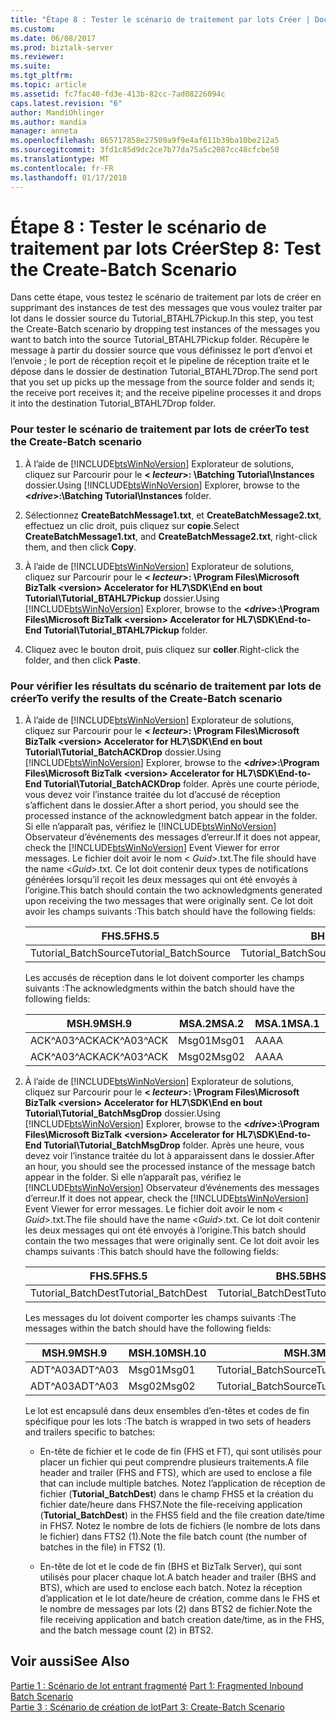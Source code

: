 ```yaml
---
title: "Étape 8 : Tester le scénario de traitement par lots Créer | Documents Microsoft"
ms.custom: 
ms.date: 06/08/2017
ms.prod: biztalk-server
ms.reviewer: 
ms.suite: 
ms.tgt_pltfrm: 
ms.topic: article
ms.assetid: fc7fac40-fd3e-413b-82cc-7ad08226094c
caps.latest.revision: "6"
author: MandiOhlinger
ms.author: mandia
manager: anneta
ms.openlocfilehash: 865717858e27509a9f9e4af611b39ba10be212a5
ms.sourcegitcommit: 3fd1c85d9dc2ce7b77da75a5c2087cc48cfcbe50
ms.translationtype: MT
ms.contentlocale: fr-FR
ms.lasthandoff: 01/17/2018
---
```

# <a name="step-8-test-the-create-batch-scenario"></a><span data-ttu-id="80db0-102">Étape 8 : Tester le scénario de traitement par lots Créer</span><span class="sxs-lookup"><span data-stu-id="80db0-102">Step 8: Test the Create-Batch Scenario</span></span>
<span data-ttu-id="80db0-103">Dans cette étape, vous testez le scénario de traitement par lots de créer en supprimant des instances de test des messages que vous voulez traiter par lot dans le dossier source du Tutorial_BTAHL7Pickup.</span><span class="sxs-lookup"><span data-stu-id="80db0-103">In this step, you test the Create-Batch scenario by dropping test instances of the messages you want to batch into the source Tutorial_BTAHL7Pickup folder.</span></span> <span data-ttu-id="80db0-104">Récupère le message à partir du dossier source que vous définissez le port d’envoi et l’envoie ; le port de réception reçoit et le pipeline de réception traite et le dépose dans le dossier de destination Tutorial_BTAHL7Drop.</span><span class="sxs-lookup"><span data-stu-id="80db0-104">The send port that you set up picks up the message from the source folder and sends it; the receive port receives it; and the receive pipeline processes it and drops it into the destination Tutorial_BTAHL7Drop folder.</span></span>  
  
### <a name="to-test-the-create-batch-scenario"></a><span data-ttu-id="80db0-105">Pour tester le scénario de traitement par lots de créer</span><span class="sxs-lookup"><span data-stu-id="80db0-105">To test the Create-Batch scenario</span></span>  
  
1.  <span data-ttu-id="80db0-106">À l’aide de [!INCLUDE[btsWinNoVersion](../../includes/btswinnoversion-md.md)] Explorateur de solutions, cliquez sur Parcourir pour le  **\< *lecteur*\>: \Batching Tutorial\Instances** dossier.</span><span class="sxs-lookup"><span data-stu-id="80db0-106">Using [!INCLUDE[btsWinNoVersion](../../includes/btswinnoversion-md.md)] Explorer, browse to the **\<*drive*\>:\Batching Tutorial\Instances** folder.</span></span>  
  
2.  <span data-ttu-id="80db0-107">Sélectionnez **CreateBatchMessage1.txt**, et **CreateBatchMessage2.txt**, effectuez un clic droit, puis cliquez sur **copie**.</span><span class="sxs-lookup"><span data-stu-id="80db0-107">Select **CreateBatchMessage1.txt**, and **CreateBatchMessage2.txt**, right-click them, and then click **Copy**.</span></span>  
  
3.  <span data-ttu-id="80db0-108">À l’aide de [!INCLUDE[btsWinNoVersion](../../includes/btswinnoversion-md.md)] Explorateur de solutions, cliquez sur Parcourir pour le  **\< *lecteur*\>: \Program Files\Microsoft BizTalk \<version\> Accelerator for HL7\SDK\End en bout Tutorial\Tutorial_BTAHL7Pickup** dossier.</span><span class="sxs-lookup"><span data-stu-id="80db0-108">Using [!INCLUDE[btsWinNoVersion](../../includes/btswinnoversion-md.md)] Explorer, browse to the **\<*drive*\>:\Program Files\Microsoft BizTalk \<version\> Accelerator for HL7\SDK\End-to-End Tutorial\Tutorial_BTAHL7Pickup** folder.</span></span>  
  
4.  <span data-ttu-id="80db0-109">Cliquez avec le bouton droit, puis cliquez sur **coller**.</span><span class="sxs-lookup"><span data-stu-id="80db0-109">Right-click the folder, and then click **Paste**.</span></span>  
  
### <a name="to-verify-the-results-of-the-create-batch-scenario"></a><span data-ttu-id="80db0-110">Pour vérifier les résultats du scénario de traitement par lots de créer</span><span class="sxs-lookup"><span data-stu-id="80db0-110">To verify the results of the Create-Batch scenario</span></span>  
  
1.  <span data-ttu-id="80db0-111">À l’aide de [!INCLUDE[btsWinNoVersion](../../includes/btswinnoversion-md.md)] Explorateur de solutions, cliquez sur Parcourir pour le  **\< *lecteur*\>: \Program Files\Microsoft BizTalk \<version\> Accelerator for HL7\SDK\End en bout Tutorial\Tutorial_BatchACKDrop** dossier.</span><span class="sxs-lookup"><span data-stu-id="80db0-111">Using [!INCLUDE[btsWinNoVersion](../../includes/btswinnoversion-md.md)] Explorer, browse to the **\<*drive*\>:\Program Files\Microsoft BizTalk \<version\> Accelerator for HL7\SDK\End-to-End Tutorial\Tutorial_BatchACKDrop** folder.</span></span> <span data-ttu-id="80db0-112">Après une courte période, vous devez voir l’instance traitée du lot d’accusé de réception s’affichent dans le dossier.</span><span class="sxs-lookup"><span data-stu-id="80db0-112">After a short period, you should see the processed instance of the acknowledgment batch appear in the folder.</span></span> <span data-ttu-id="80db0-113">Si elle n’apparaît pas, vérifiez le [!INCLUDE[btsWinNoVersion](../../includes/btswinnoversion-md.md)] Observateur d’événements des messages d’erreur.</span><span class="sxs-lookup"><span data-stu-id="80db0-113">If it does not appear, check the [!INCLUDE[btsWinNoVersion](../../includes/btswinnoversion-md.md)] Event Viewer for error messages.</span></span> <span data-ttu-id="80db0-114">Le fichier doit avoir le nom \< *Guid*\>.txt.</span><span class="sxs-lookup"><span data-stu-id="80db0-114">The file should have the name \<*Guid*\>.txt.</span></span> <span data-ttu-id="80db0-115">Ce lot doit contenir deux types de notifications générées lorsqu’il reçoit les deux messages qui ont été envoyés à l’origine.</span><span class="sxs-lookup"><span data-stu-id="80db0-115">This batch should contain the two acknowledgments generated upon receiving the two messages that were originally sent.</span></span> <span data-ttu-id="80db0-116">Ce lot doit avoir les champs suivants :</span><span class="sxs-lookup"><span data-stu-id="80db0-116">This batch should have the following fields:</span></span>  
  
    |<span data-ttu-id="80db0-117">FHS.5</span><span class="sxs-lookup"><span data-stu-id="80db0-117">FHS.5</span></span>|<span data-ttu-id="80db0-118">BHS.5</span><span class="sxs-lookup"><span data-stu-id="80db0-118">BHS.5</span></span>|<span data-ttu-id="80db0-119">BTS.1</span><span class="sxs-lookup"><span data-stu-id="80db0-119">BTS.1</span></span>|<span data-ttu-id="80db0-120">FTS.1</span><span class="sxs-lookup"><span data-stu-id="80db0-120">FTS.1</span></span>|  
    |-----------|-----------|-----------|-----------|  
    |<span data-ttu-id="80db0-121">Tutorial_BatchSource</span><span class="sxs-lookup"><span data-stu-id="80db0-121">Tutorial_BatchSource</span></span>|<span data-ttu-id="80db0-122">Tutorial_BatchSource</span><span class="sxs-lookup"><span data-stu-id="80db0-122">Tutorial_BatchSource</span></span>|<span data-ttu-id="80db0-123">2</span><span class="sxs-lookup"><span data-stu-id="80db0-123">2</span></span>|<span data-ttu-id="80db0-124">1</span><span class="sxs-lookup"><span data-stu-id="80db0-124">1</span></span>|  
  
     <span data-ttu-id="80db0-125">Les accusés de réception dans le lot doivent comporter les champs suivants :</span><span class="sxs-lookup"><span data-stu-id="80db0-125">The acknowledgments within the batch should have the following fields:</span></span>  
  
    |<span data-ttu-id="80db0-126">MSH.9</span><span class="sxs-lookup"><span data-stu-id="80db0-126">MSH.9</span></span>|<span data-ttu-id="80db0-127">MSA.2</span><span class="sxs-lookup"><span data-stu-id="80db0-127">MSA.2</span></span>|<span data-ttu-id="80db0-128">MSA.1</span><span class="sxs-lookup"><span data-stu-id="80db0-128">MSA.1</span></span>|<span data-ttu-id="80db0-129">MSH.3</span><span class="sxs-lookup"><span data-stu-id="80db0-129">MSH.3</span></span>|<span data-ttu-id="80db0-130">MSH.5</span><span class="sxs-lookup"><span data-stu-id="80db0-130">MSH.5</span></span>|  
    |-----------|-----------|-----------|-----------|-----------|  
    |<span data-ttu-id="80db0-131">ACK^A03^ACK</span><span class="sxs-lookup"><span data-stu-id="80db0-131">ACK^A03^ACK</span></span>|<span data-ttu-id="80db0-132">Msg01</span><span class="sxs-lookup"><span data-stu-id="80db0-132">Msg01</span></span>|<span data-ttu-id="80db0-133">AA</span><span class="sxs-lookup"><span data-stu-id="80db0-133">AA</span></span>|<span data-ttu-id="80db0-134">Tutorial_BatchDest</span><span class="sxs-lookup"><span data-stu-id="80db0-134">Tutorial_BatchDest</span></span>|<span data-ttu-id="80db0-135">Tutorial_BatchSource</span><span class="sxs-lookup"><span data-stu-id="80db0-135">Tutorial_BatchSource</span></span>|  
    |<span data-ttu-id="80db0-136">ACK^A03^ACK</span><span class="sxs-lookup"><span data-stu-id="80db0-136">ACK^A03^ACK</span></span>|<span data-ttu-id="80db0-137">Msg02</span><span class="sxs-lookup"><span data-stu-id="80db0-137">Msg02</span></span>|<span data-ttu-id="80db0-138">AA</span><span class="sxs-lookup"><span data-stu-id="80db0-138">AA</span></span>|<span data-ttu-id="80db0-139">Tutorial_BatchDest</span><span class="sxs-lookup"><span data-stu-id="80db0-139">Tutorial_BatchDest</span></span>|<span data-ttu-id="80db0-140">Tutorial_BatchSource</span><span class="sxs-lookup"><span data-stu-id="80db0-140">Tutorial_BatchSource</span></span>|  
  
2.  <span data-ttu-id="80db0-141">À l’aide de [!INCLUDE[btsWinNoVersion](../../includes/btswinnoversion-md.md)] Explorateur de solutions, cliquez sur Parcourir pour le  **\< *lecteur*\>: \Program Files\Microsoft BizTalk \<version\> Accelerator for HL7\SDK\End en bout Tutorial\Tutorial_BatchMsgDrop** dossier.</span><span class="sxs-lookup"><span data-stu-id="80db0-141">Using [!INCLUDE[btsWinNoVersion](../../includes/btswinnoversion-md.md)] Explorer, browse to the **\<*drive*\>:\Program Files\Microsoft BizTalk \<version\> Accelerator for HL7\SDK\End-to-End Tutorial\Tutorial_BatchMsgDrop** folder.</span></span> <span data-ttu-id="80db0-142">Après une heure, vous devez voir l’instance traitée du lot à apparaissent dans le dossier.</span><span class="sxs-lookup"><span data-stu-id="80db0-142">After an hour, you should see the processed instance of the message batch appear in the folder.</span></span> <span data-ttu-id="80db0-143">Si elle n’apparaît pas, vérifiez le [!INCLUDE[btsWinNoVersion](../../includes/btswinnoversion-md.md)] Observateur d’événements des messages d’erreur.</span><span class="sxs-lookup"><span data-stu-id="80db0-143">If it does not appear, check the [!INCLUDE[btsWinNoVersion](../../includes/btswinnoversion-md.md)] Event Viewer for error messages.</span></span> <span data-ttu-id="80db0-144">Le fichier doit avoir le nom \< *Guid*\>.txt.</span><span class="sxs-lookup"><span data-stu-id="80db0-144">The file should have the name \<*Guid*\>.txt.</span></span> <span data-ttu-id="80db0-145">Ce lot doit contenir les deux messages qui ont été envoyés à l’origine.</span><span class="sxs-lookup"><span data-stu-id="80db0-145">This batch should contain the two messages that were originally sent.</span></span> <span data-ttu-id="80db0-146">Ce lot doit avoir les champs suivants :</span><span class="sxs-lookup"><span data-stu-id="80db0-146">This batch should have the following fields:</span></span>  
  
    |<span data-ttu-id="80db0-147">FHS.5</span><span class="sxs-lookup"><span data-stu-id="80db0-147">FHS.5</span></span>|<span data-ttu-id="80db0-148">BHS.5</span><span class="sxs-lookup"><span data-stu-id="80db0-148">BHS.5</span></span>|<span data-ttu-id="80db0-149">BTS.1</span><span class="sxs-lookup"><span data-stu-id="80db0-149">BTS.1</span></span>|<span data-ttu-id="80db0-150">FTS.1</span><span class="sxs-lookup"><span data-stu-id="80db0-150">FTS.1</span></span>|  
    |-----------|-----------|-----------|-----------|  
    |<span data-ttu-id="80db0-151">Tutorial_BatchDest</span><span class="sxs-lookup"><span data-stu-id="80db0-151">Tutorial_BatchDest</span></span>|<span data-ttu-id="80db0-152">Tutorial_BatchDest</span><span class="sxs-lookup"><span data-stu-id="80db0-152">Tutorial_BatchDest</span></span>|<span data-ttu-id="80db0-153">2</span><span class="sxs-lookup"><span data-stu-id="80db0-153">2</span></span>|<span data-ttu-id="80db0-154">1</span><span class="sxs-lookup"><span data-stu-id="80db0-154">1</span></span>|  
  
     <span data-ttu-id="80db0-155">Les messages du lot doivent comporter les champs suivants :</span><span class="sxs-lookup"><span data-stu-id="80db0-155">The messages within the batch should have the following fields:</span></span>  
  
    |<span data-ttu-id="80db0-156">MSH.9</span><span class="sxs-lookup"><span data-stu-id="80db0-156">MSH.9</span></span>|<span data-ttu-id="80db0-157">MSH.10</span><span class="sxs-lookup"><span data-stu-id="80db0-157">MSH.10</span></span>|<span data-ttu-id="80db0-158">MSH.3</span><span class="sxs-lookup"><span data-stu-id="80db0-158">MSH.3</span></span>|<span data-ttu-id="80db0-159">MSH.5</span><span class="sxs-lookup"><span data-stu-id="80db0-159">MSH.5</span></span>|  
    |-----------|------------|-----------|-----------|  
    |<span data-ttu-id="80db0-160">ADT^A03</span><span class="sxs-lookup"><span data-stu-id="80db0-160">ADT^A03</span></span>|<span data-ttu-id="80db0-161">Msg01</span><span class="sxs-lookup"><span data-stu-id="80db0-161">Msg01</span></span>|<span data-ttu-id="80db0-162">Tutorial_BatchSource</span><span class="sxs-lookup"><span data-stu-id="80db0-162">Tutorial_BatchSource</span></span>|<span data-ttu-id="80db0-163">Tutorial_BatchDest</span><span class="sxs-lookup"><span data-stu-id="80db0-163">Tutorial_BatchDest</span></span>|  
    |<span data-ttu-id="80db0-164">ADT^A03</span><span class="sxs-lookup"><span data-stu-id="80db0-164">ADT^A03</span></span>|<span data-ttu-id="80db0-165">Msg02</span><span class="sxs-lookup"><span data-stu-id="80db0-165">Msg02</span></span>|<span data-ttu-id="80db0-166">Tutorial_BatchSource</span><span class="sxs-lookup"><span data-stu-id="80db0-166">Tutorial_BatchSource</span></span>|<span data-ttu-id="80db0-167">Tutorial_BatchDest</span><span class="sxs-lookup"><span data-stu-id="80db0-167">Tutorial_BatchDest</span></span>|  
  
     <span data-ttu-id="80db0-168">Le lot est encapsulé dans deux ensembles d’en-têtes et codes de fin spécifique pour les lots :</span><span class="sxs-lookup"><span data-stu-id="80db0-168">The batch is wrapped in two sets of headers and trailers specific to batches:</span></span>  
  
    -   <span data-ttu-id="80db0-169">En-tête de fichier et le code de fin (FHS et FT), qui sont utilisés pour placer un fichier qui peut comprendre plusieurs traitements.</span><span class="sxs-lookup"><span data-stu-id="80db0-169">A file header and trailer (FHS and FTS), which are used to enclose a file that can include multiple batches.</span></span> <span data-ttu-id="80db0-170">Notez l’application de réception de fichier (**Tutorial_BatchDest**) dans le champ FHS5 et la création du fichier date/heure dans FHS7.</span><span class="sxs-lookup"><span data-stu-id="80db0-170">Note the file-receiving application (**Tutorial_BatchDest**) in the FHS5 field and the file creation date/time in FHS7.</span></span> <span data-ttu-id="80db0-171">Notez le nombre de lots de fichiers (le nombre de lots dans le fichier) dans FTS2 (1).</span><span class="sxs-lookup"><span data-stu-id="80db0-171">Note the file batch count (the number of batches in the file) in FTS2 (1).</span></span>  
  
    -   <span data-ttu-id="80db0-172">En-tête de lot et le code de fin (BHS et BizTalk Server), qui sont utilisés pour placer chaque lot.</span><span class="sxs-lookup"><span data-stu-id="80db0-172">A batch header and trailer (BHS and BTS), which are used to enclose each batch.</span></span> <span data-ttu-id="80db0-173">Notez la réception d’application et le lot date/heure de création, comme dans le FHS et le nombre de messages par lots (2) dans BTS2 de fichier.</span><span class="sxs-lookup"><span data-stu-id="80db0-173">Note the file receiving application and batch creation date/time, as in the FHS, and the batch message count (2) in BTS2.</span></span>  
  
## <a name="see-also"></a><span data-ttu-id="80db0-174">Voir aussi</span><span class="sxs-lookup"><span data-stu-id="80db0-174">See Also</span></span>  
 <span data-ttu-id="80db0-175">[Partie 1 : Scénario de lot entrant fragmenté](../../adapters-and-accelerators/accelerator-hl7/part-1-fragmented-inbound-batch-scenario.md) </span><span class="sxs-lookup"><span data-stu-id="80db0-175">[Part 1: Fragmented Inbound Batch Scenario](../../adapters-and-accelerators/accelerator-hl7/part-1-fragmented-inbound-batch-scenario.md) </span></span>  
 [<span data-ttu-id="80db0-176">Partie 3 : Scénario de création de lot</span><span class="sxs-lookup"><span data-stu-id="80db0-176">Part 3: Create-Batch Scenario</span></span>](../../adapters-and-accelerators/accelerator-hl7/part-3-create-batch-scenario.md)